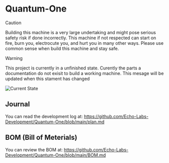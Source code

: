 # Quantum-One
> [!CAUTION]
> Building this machine is a very large undertaking and might pose serious safety risk if done incorrectly. This machine if not respected can start on fire, burn you, electrocute you, and hurt you in many other ways. Please use common sense when build this machine and stay safe.

> [!WARNING]  
> This project is currently in a unfinished state. Curently the parts a documentation do not exisit to build a working machine. This mesage will be updated when this stament has changed

![Current State](https://hc-cdn.hel1.your-objectstorage.com/s/v3/d0e912071a7f28678a7e13d009b208bd08d8e387_image.png)

## Journal
You can read the development log at:
https://github.com/Echo-Labs-Development/Quantum-One/blob/main/plan.md

## BOM (Bill of Meterials)
You can review the BOM at:
https://github.com/Echo-Labs-Development/Quantum-One/blob/main/BOM.md
